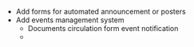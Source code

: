 + Add forms for automated announcement or posters
+ Add events management system
    + Documents circulation form event notification
    +
